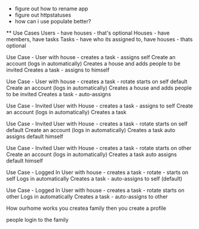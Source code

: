

 - figure out how to rename app
 - figure out httpstatuses
 - how can i use populate better?

** Use Cases
Users - have houses - that's optional
Houses - have members, have tasks
Tasks - have who its assigned to, have houses - thats optional

Use Case - User with house - creates a task - assigns self
Create an account (logs in automatically)
Creates a house and adds people to be invited
Creates a task - assigns to himself

Use Case - User with house - creates a task - rotate starts on self default
Create an account (logs in automatically)
Creates a house and adds people to be invited
Creates a task - auto-assigns

Use Case - Invited User with House - creates a task - assigns to self
Create an account (logs in automatically)
Creates a task 

Use Case - Invited User with House - creates a task - rotate starts on self default 
Create an account (logs in automatically)
Creates a task auto assigns default himself

Use Case - Invited User with House - creates a task - rotate starts on other
Create an account (logs in automatically)
Creates a task auto assigns default himself

Use Case - Logged In User with house - creates a task - rotate - starts on self
Logs in automatically
Creates a task - auto-assigns to self (default)

Use Case - Logged In User with house - creates a task - rotate starts on other
Logs in automatically
Creates a task - auto-assigns to other



How ourhome works
you createa  family
then you create a profile

people login to the family
